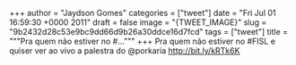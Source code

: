 
+++
author = "Jaydson Gomes"
categories = ["tweet"]
date = "Fri Jul 01 16:59:30 +0000 2011"
draft = false
image = "{TWEET_IMAGE}"
slug = "9b2432d28c53e9bc9dd66d9b26a30ddce16d7fcd"
tags = ["tweet"]
title = """Pra quem não estiver no #..."""
+++
Pra quem não estiver no #FISL e quiser ver ao vivo a palestra do @porkaria http://bit.ly/kRTk6K
